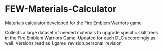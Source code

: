 # FEW-Materials-Calculator
Materials calculator developed for the Fire Emblem Warriors game

Collects a large dataset of needed materials to upgrade specific skill trees in the Fire Emblem Warriors Game. Updated for each DLC accordingly as well. Versions read as 1.game_revision.personal_revision
